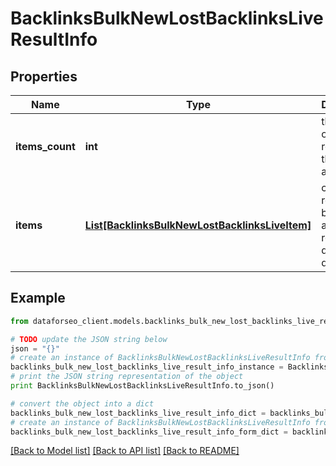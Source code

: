 # BacklinksBulkNewLostBacklinksLiveResultInfo


## Properties

Name | Type | Description | Notes
------------ | ------------- | ------------- | -------------
**items_count** | **int** | the number of results returned in the items array | [optional] 
**items** | [**List[BacklinksBulkNewLostBacklinksLiveItem]**](BacklinksBulkNewLostBacklinksLiveItem.md) | contains relevant backlinks and referring domains data | [optional] 

## Example

```python
from dataforseo_client.models.backlinks_bulk_new_lost_backlinks_live_result_info import BacklinksBulkNewLostBacklinksLiveResultInfo

# TODO update the JSON string below
json = "{}"
# create an instance of BacklinksBulkNewLostBacklinksLiveResultInfo from a JSON string
backlinks_bulk_new_lost_backlinks_live_result_info_instance = BacklinksBulkNewLostBacklinksLiveResultInfo.from_json(json)
# print the JSON string representation of the object
print BacklinksBulkNewLostBacklinksLiveResultInfo.to_json()

# convert the object into a dict
backlinks_bulk_new_lost_backlinks_live_result_info_dict = backlinks_bulk_new_lost_backlinks_live_result_info_instance.to_dict()
# create an instance of BacklinksBulkNewLostBacklinksLiveResultInfo from a dict
backlinks_bulk_new_lost_backlinks_live_result_info_form_dict = backlinks_bulk_new_lost_backlinks_live_result_info.from_dict(backlinks_bulk_new_lost_backlinks_live_result_info_dict)
```
[[Back to Model list]](../README.md#documentation-for-models) [[Back to API list]](../README.md#documentation-for-api-endpoints) [[Back to README]](../README.md)


